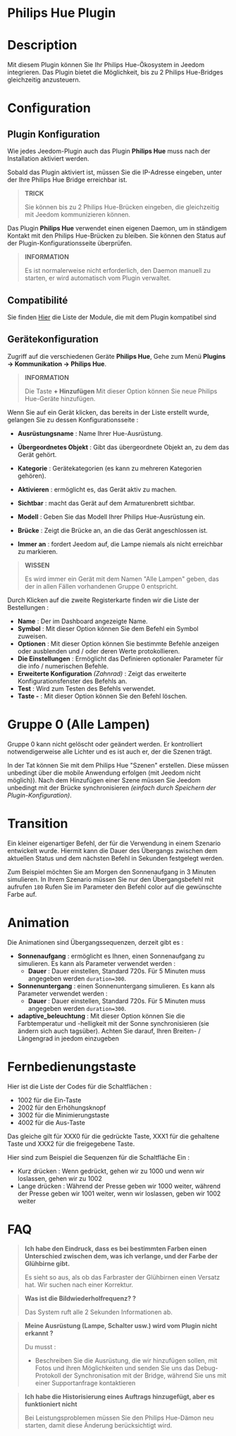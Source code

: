 # Philips Hue Plugin

# Description

Mit diesem Plugin können Sie Ihr Philips Hue-Ökosystem in Jeedom integrieren. Das Plugin bietet die Möglichkeit, bis zu 2 Philips Hue-Bridges gleichzeitig anzusteuern.

# Configuration

## Plugin Konfiguration

Wie jedes Jeedom-Plugin auch das Plugin **Philips Hue** muss nach der Installation aktiviert werden.

Sobald das Plugin aktiviert ist, müssen Sie die IP-Adresse eingeben, unter der Ihre Philips Hue Bridge erreichbar ist.

>**TRICK**
>
>Sie können bis zu 2 Philips Hue-Brücken eingeben, die gleichzeitig mit Jeedom kommunizieren können.

Das Plugin **Philips Hue** verwendet einen eigenen Daemon, um in ständigem Kontakt mit den Philips Hue-Brücken zu bleiben. Sie können den Status auf der Plugin-Konfigurationsseite überprüfen.

>**INFORMATION**
>    
>Es ist normalerweise nicht erforderlich, den Daemon manuell zu starten, er wird automatisch vom Plugin verwaltet.

## Compatibilité

Sie finden [Hier](https://compatibility.jeedom.com/index.php?v=d&p=home&plugin=philipsHue) die Liste der Module, die mit dem Plugin kompatibel sind

## Gerätekonfiguration

Zugriff auf die verschiedenen Geräte **Philips Hue**, Gehe zum Menü **Plugins → Kommunikation → Philips Hue**.

>**INFORMATION**
>    
>Die Taste **+ Hinzufügen** Mit dieser Option können Sie neue Philips Hue-Geräte hinzufügen.

Wenn Sie auf ein Gerät klicken, das bereits in der Liste erstellt wurde, gelangen Sie zu dessen Konfigurationsseite :

- **Ausrüstungsname** : Name Ihrer Hue-Ausrüstung.
- **Übergeordnetes Objekt** : Gibt das übergeordnete Objekt an, zu dem das Gerät gehört.
- **Kategorie** : Gerätekategorien (es kann zu mehreren Kategorien gehören).
- **Aktivieren** : ermöglicht es, das Gerät aktiv zu machen.
- **Sichtbar** : macht das Gerät auf dem Armaturenbrett sichtbar.

- **Modell** : Geben Sie das Modell Ihrer Philips Hue-Ausrüstung ein.
- **Brücke** : Zeigt die Brücke an, an die das Gerät angeschlossen ist.
- **Immer an** : fordert Jeedom auf, die Lampe niemals als nicht erreichbar zu markieren.

>**WISSEN**
>
>Es wird immer ein Gerät mit dem Namen "Alle Lampen" geben, das der in allen Fällen vorhandenen Gruppe 0 entspricht.

Durch Klicken auf die zweite Registerkarte finden wir die Liste der Bestellungen :

- **Name** : Der im Dashboard angezeigte Name.
- **Symbol** : Mit dieser Option können Sie dem Befehl ein Symbol zuweisen.
- **Optionen** : Mit dieser Option können Sie bestimmte Befehle anzeigen oder ausblenden und / oder deren Werte protokollieren.
- **Die Einstellungen** : Ermöglicht das Definieren optionaler Parameter für die info / numerischen Befehle.
- **Erweiterte Konfiguration** *(Zahnrad)* : Zeigt das erweiterte Konfigurationsfenster des Befehls an.
- **Test** : Wird zum Testen des Befehls verwendet.
- **Taste -** : Mit dieser Option können Sie den Befehl löschen.


# Gruppe 0 (Alle Lampen)

Gruppe 0 kann nicht gelöscht oder geändert werden. Er kontrolliert notwendigerweise alle Lichter und es ist auch er, der die Szenen trägt.

In der Tat können Sie mit dem Philips Hue "Szenen" erstellen. Diese müssen unbedingt über die mobile Anwendung erfolgen (mit Jeedom nicht möglich)). Nach dem Hinzufügen einer Szene müssen Sie Jeedom unbedingt mit der Brücke synchronisieren *(einfach durch Speichern der Plugin-Konfiguration)*.

# Transition

Ein kleiner eigenartiger Befehl, der für die Verwendung in einem Szenario entwickelt wurde. Hiermit kann die Dauer des Übergangs zwischen dem aktuellen Status und dem nächsten Befehl in Sekunden festgelegt werden.

Zum Beispiel möchten Sie am Morgen den Sonnenaufgang in 3 Minuten simulieren. In Ihrem Szenario müssen Sie nur den Übergangsbefehl mit aufrufen ``180`` Rufen Sie im Parameter den Befehl color auf die gewünschte Farbe auf.

# Animation

Die Animationen sind Übergangssequenzen, derzeit gibt es :

- **Sonnenaufgang** : ermöglicht es Ihnen, einen Sonnenaufgang zu simulieren. Es kann als Parameter verwendet werden :
    - **Dauer** : Dauer einstellen, Standard 720s. Für 5 Minuten muss angegeben werden ``duration=300``.
- **Sonnenuntergang** : einen Sonnenuntergang simulieren. Es kann als Parameter verwendet werden :
    - **Dauer** : Dauer einstellen, Standard 720s. Für 5 Minuten muss angegeben werden ``duration=300``.
- **adaptive_beleuchtung** : Mit dieser Option können Sie die Farbtemperatur und -helligkeit mit der Sonne synchronisieren (sie ändern sich auch tagsüber). Achten Sie darauf, Ihren Breiten- / Längengrad in jeedom einzugeben

# Fernbedienungstaste

Hier ist die Liste der Codes für die Schaltflächen :

- 1002 für die Ein-Taste
- 2002 für den Erhöhungsknopf
- 3002 für die Minimierungstaste
- 4002 für die Aus-Taste

Das gleiche gilt für XXX0 für die gedrückte Taste, XXX1 für die gehaltene Taste und XXX2 für die freigegebene Taste.

Hier sind zum Beispiel die Sequenzen für die Schaltfläche Ein :

- Kurz drücken : Wenn gedrückt, gehen wir zu 1000 und wenn wir loslassen, gehen wir zu 1002
- Lange drücken : Während der Presse geben wir 1000 weiter, während der Presse geben wir 1001 weiter, wenn wir loslassen, geben wir 1002 weiter

# FAQ

> **Ich habe den Eindruck, dass es bei bestimmten Farben einen Unterschied zwischen dem, was ich verlange, und der Farbe der Glühbirne gibt.**
>
> Es sieht so aus, als ob das Farbraster der Glühbirnen einen Versatz hat. Wir suchen nach einer Korrektur.

> **Was ist die Bildwiederholfrequenz? ?**
>
> Das System ruft alle 2 Sekunden Informationen ab.

> **Meine Ausrüstung (Lampe, Schalter usw.) wird vom Plugin nicht erkannt ?**
>
> Du musst :
> - Beschreiben Sie die Ausrüstung, die wir hinzufügen sollen, mit Fotos und ihren Möglichkeiten und senden Sie uns das Debug-Protokoll der Synchronisation mit der Bridge, während Sie uns mit einer Supportanfrage kontaktieren

>**Ich habe die Historisierung eines Auftrags hinzugefügt, aber es funktioniert nicht**
>
>Bei Leistungsproblemen müssen Sie den Philips Hue-Dämon neu starten, damit diese Änderung berücksichtigt wird.
